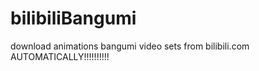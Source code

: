 # bilibiliBangumi
download animations bangumi video sets from bilibili.com 
AUTOMATICALLY!!!!!!!!!!
